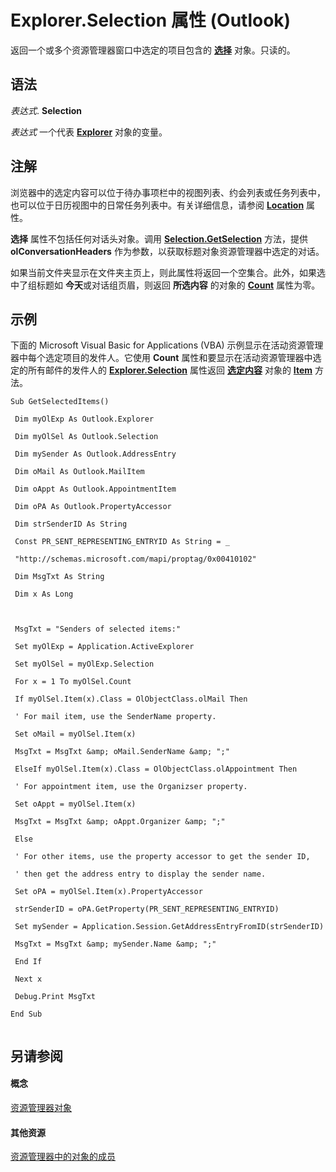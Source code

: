 
# Explorer.Selection 属性 (Outlook)

返回一个或多个资源管理器窗口中选定的项目包含的 **[选择](0b06a3ce-0445-db8f-e6e8-bb7bd469c50f.md)** 对象。只读的。


## 语法

 _表达式_. **Selection**

 _表达式_ 一个代表 **[Explorer](026591e5-049f-503a-4166-34e6dbc225fb.md)** 对象的变量。


## 注解

浏览器中的选定内容可以位于待办事项栏中的视图列表、约会列表或任务列表中，也可以位于日历视图中的日常任务列表中。有关详细信息，请参阅  **[Location](8a2db72a-8db0-840e-349e-5d9d22f3affb.md)** 属性。

 **选择** 属性不包括任何对话头对象。调用 **[Selection.GetSelection](c6af6665-d97d-3833-1014-5b43282bafc2.md)** 方法，提供 **olConversationHeaders** 作为参数，以获取标题对象资源管理器中选定的对话。

如果当前文件夹显示在文件夹主页上，则此属性将返回一个空集合。此外，如果选中了组标题如 **今天**或对话组页眉，则返回 **所选内容** 的对象的 **[Count](ea7a19d2-6261-ce07-97f3-ebe95489a265.md)** 属性为零。


## 示例



下面的 Microsoft Visual Basic for Applications (VBA) 示例显示在活动资源管理器中每个选定项目的发件人。它使用 **Count** 属性和要显示在活动资源管理器中选定的所有邮件的发件人的 **[Explorer.Selection](11002043-9dab-a5ad-b36e-52ddb04c1859.md)** 属性返回 **[选定内容](0b06a3ce-0445-db8f-e6e8-bb7bd469c50f.md)** 对象的 **[Item](981b107a-14d7-2dd3-6449-2737b2801c3c.md)** 方法。






```
Sub GetSelectedItems() 
 
 Dim myOlExp As Outlook.Explorer 
 
 Dim myOlSel As Outlook.Selection 
 
 Dim mySender As Outlook.AddressEntry 
 
 Dim oMail As Outlook.MailItem 
 
 Dim oAppt As Outlook.AppointmentItem 
 
 Dim oPA As Outlook.PropertyAccessor 
 
 Dim strSenderID As String 
 
 Const PR_SENT_REPRESENTING_ENTRYID As String = _ 
 
 "http://schemas.microsoft.com/mapi/proptag/0x00410102" 
 
 Dim MsgTxt As String 
 
 Dim x As Long 
 
 
 
 MsgTxt = "Senders of selected items:" 
 
 Set myOlExp = Application.ActiveExplorer 
 
 Set myOlSel = myOlExp.Selection 
 
 For x = 1 To myOlSel.Count 
 
 If myOlSel.Item(x).Class = OlObjectClass.olMail Then 
 
 ' For mail item, use the SenderName property. 
 
 Set oMail = myOlSel.Item(x) 
 
 MsgTxt = MsgTxt &amp; oMail.SenderName &amp; ";" 
 
 ElseIf myOlSel.Item(x).Class = OlObjectClass.olAppointment Then 
 
 ' For appointment item, use the Organizser property. 
 
 Set oAppt = myOlSel.Item(x) 
 
 MsgTxt = MsgTxt &amp; oAppt.Organizer &amp; ";" 
 
 Else 
 
 ' For other items, use the property accessor to get the sender ID, 
 
 ' then get the address entry to display the sender name. 
 
 Set oPA = myOlSel.Item(x).PropertyAccessor 
 
 strSenderID = oPA.GetProperty(PR_SENT_REPRESENTING_ENTRYID) 
 
 Set mySender = Application.Session.GetAddressEntryFromID(strSenderID) 
 
 MsgTxt = MsgTxt &amp; mySender.Name &amp; ";" 
 
 End If 
 
 Next x 
 
 Debug.Print MsgTxt 
 
End Sub 
 

```


## 另请参阅


#### 概念


[资源管理器对象](026591e5-049f-503a-4166-34e6dbc225fb.md)
#### 其他资源


[资源管理器中的对象的成员](4412c507-4dcd-6005-b9c8-11824624250d.md)